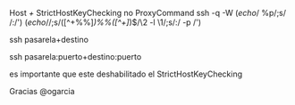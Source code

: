 Host *+*
  StrictHostKeyChecking no
  ProxyCommand ssh -q -W $(echo %h | sed 's/^.*+//;/:/!s/$/ %p/;s/ /:/') $(echo %h | sed 's/+[^+]*$//;s/\([^+%%]*\)%%\([^+]*\)$/\2 -l \1/;s/:/ -p /')

ssh pasarela+destino

ssh pasarela:puerto+destino:puerto

es importante que este deshabilitado el StrictHostKeyChecking

Gracias @ogarcia
